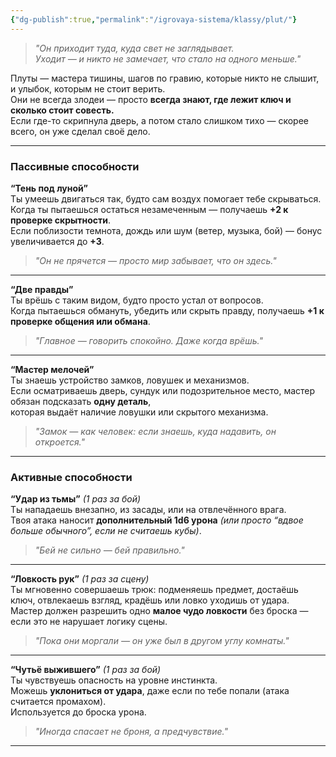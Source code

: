 ```yaml
---
{"dg-publish":true,"permalink":"/igrovaya-sistema/klassy/plut/"}
---
```



> _"Он приходит туда, куда свет не заглядывает.  
> Уходит — и никто не замечает, что стало на одного меньше."_

Плуты — мастера тишины, шагов по гравию, которые никто не слышит, и улыбок, которым не стоит верить.  
Они не всегда злодеи — просто **всегда знают, где лежит ключ и сколько стоит совесть.**  
Если где-то скрипнула дверь, а потом стало слишком тихо — скорее всего, он уже сделал своё дело.

---

### **Пассивные способности**

**“Тень под луной”**  
Ты умеешь двигаться так, будто сам воздух помогает тебе скрываться.  
Когда ты пытаешься остаться незамеченным — получаешь **+2 к проверке скрытности**.  
Если поблизости темнота, дождь или шум (ветер, музыка, бой) — бонус увеличивается до **+3**.

> _"Он не прячется — просто мир забывает, что он здесь."_

---

**“Две правды”**  
Ты врёшь с таким видом, будто просто устал от вопросов.  
Когда пытаешься обмануть, убедить или скрыть правду, получаешь **+1 к проверке общения или обмана**.

> _"Главное — говорить спокойно. Даже когда врёшь."_

---

**“Мастер мелочей”**  
Ты знаешь устройство замков, ловушек и механизмов.  
Если осматриваешь дверь, сундук или подозрительное место, мастер обязан подсказать **одну деталь**,  
которая выдаёт наличие ловушки или скрытого механизма.

> _"Замок — как человек: если знаешь, куда надавить, он откроется."_

---

### **Активные способности**

**“Удар из тьмы”** _(1 раз за бой)_  
Ты нападаешь внезапно, из засады, или на отвлечённого врага.  
Твоя атака наносит **дополнительный 1d6 урона** _(или просто “вдвое больше обычного”, если не считаешь кубы)_.

> _"Бей не сильно — бей правильно."_

---

**“Ловкость рук”** _(1 раз за сцену)_  
Ты мгновенно совершаешь трюк: подменяешь предмет, достаёшь ключ, отвлекаешь взгляд, крадёшь или ловко уходишь от удара.  
Мастер должен разрешить одно **малое чудо ловкости** без броска — если это не нарушает логику сцены.

> _"Пока они моргали — он уже был в другом углу комнаты."_

---

**“Чутьё выжившего”** _(1 раз за бой)_  
Ты чувствуешь опасность на уровне инстинкта.  
Можешь **уклониться от удара**, даже если по тебе попали (атака считается промахом).  
Используется до броска урона.

> _"Иногда спасает не броня, а предчувствие."_

---
